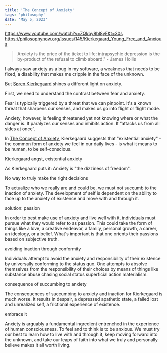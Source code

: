 ```yaml
---
title: 'The Concept of Anxiety'
tags: 'philosophy'
date: 'May 5, 2023'
---
```


https://www.youtube.com/watch?v=ZQkby8bl8yE&t=30s
https://philosophynow.org/issues/145/Kierkegaard_Young_Free_and_Anxious

> Anxiety is the price of the ticket to life: intrapsychic depression is the by-product of the refusal to climb aboard." - James Hollis

I always saw anxiety as a bug in my software, a weakness that needs to be fixed, a disability that makes me cripple in the face of the unknown.

But [Søren Kierkegaard](https://academyofideas.com/2018/02/soren-kierkegaard-psychology-anxiety/) shines a different light on anxiety.

First, we need to understand the contrast between fear and anxiety.

Fear is typically triggered by a threat that we can pinpoint. It's a known threat that sharpens our senses, and makes us go into flight or flight mode.

Anxiety, however, is feeling threatened yet not knowing where or what the danger is. It paralyzes our senses and inhibits action. It “attacks us from all sides at once”.

In [The Concept of Anxiety](https://en.wikipedia.org/wiki/The_Concept_of_Anxiety), Kierkegaard suggests that "existential anxiety" - the common form of anxiety we feel in our daily lives - is what it means to be human, to be self-conscious.

Kierkegaard angst, existential anxiety

As Kierkegaard puts it: Anxiety is "the dizziness of freedom".

No way to truly make the right decisions

To actualize who we really are and could be, we must not succumb to the inaction of anxiety. The development of self is dependent on the ability to face up to the anxiety of existence and move with and through it.

solution: passion

In order to best make use of anxiety and live well with it, individuals must pursue what they would refer to as passion. This could take the form of things like a love, a creative endeavor, a family, personal growth, a career, an ideology, or a belief. What's important is that one orients their passions based on subjective truth.

avoiding inaction through conformity

Individuals attempt to avoid the anxiety and responsibility of their existence by universally conforming to the status quo. One attempts to absolve themselves from the responsibility of their choices by means of things like substance abuse chasing social status superficial action materialism.

consequence of succumbing to anxiety

The consequences of succumbing to anxiety and inaction for Kierkegaard is much worse. It results in despair, a depressed apathetic state, a failed lost and unrealized self, a frictional experience of existence.

embrace it

Anxiety is arguably a fundamental ingredient entrenched in the experience of human consciousness. To feel and to think is to be anxious. We must try our best to learn how to live with and through it, keep moving forward into the unknown, and take our leaps of faith into what we truly and personally believe makes it all worth living.
